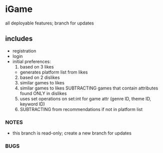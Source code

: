 # iGame
all deployable features; branch for updates

## includes
- registration
- login
- initial preferences:
  1. based on 3 likes
    - generates platform list from likes
  2. based on 2 dislikes
  3. similar games to likes
  4. similar games to likes SUBTRACTING games that contain attributes found ONLY in dislikes
  4. uses set operations on set:int for game attr (genre ID, theme ID, keyword ID)
  5. SUBTRACTING from recommendations if not in platform list

### NOTES
- this branch is read-only; create a new branch for updates

### BUGS

